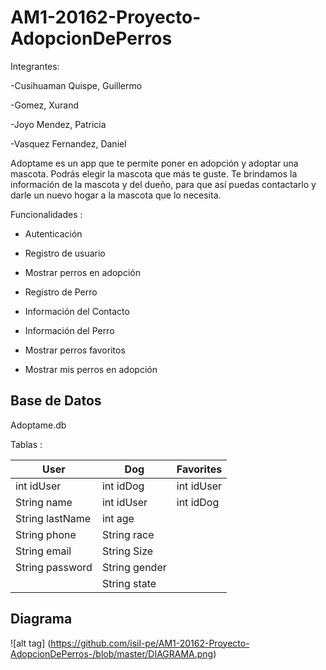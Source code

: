 # AM1-20162-Proyecto-AdopcionDePerros

Integrantes:

-Cusihuaman Quispe, Guillermo

-Gomez, Xurand

-Joyo Mendez, Patricia

-Vasquez Fernandez, Daniel

Adoptame es un app que te permite poner en adopción y adoptar una mascota. Podrás elegir la mascota que más te guste. Te brindamos la información de la mascota y del dueño, para que así puedas contactarlo y darle un nuevo hogar a la mascota que lo necesita.

Funcionalidades :

- Autenticación

- Registro de usuario

- Mostrar perros en adopción

- Registro de Perro

- Información del Contacto 

- Información del Perro

- Mostrar perros favoritos

- Mostrar mis perros en adopción

## Base de Datos 

Adoptame.db

Tablas : 

User            | Dog           | Favorites  
------------    | ------------- | -------------
int idUser      | int idDog     | int idUser
String name     | int idUser    | int idDog 
String lastName | int age       |
String phone    | String race   |
String email    | String Size   | 
String password | String gender |
                | String state


## Diagrama 

![alt tag] (https://github.com/isil-pe/AM1-20162-Proyecto-AdopcionDePerros-/blob/master/DIAGRAMA.png)
